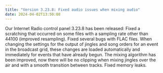 ```yaml
---
title: "Version 3.23.8: Fixed audio issues when mixing audio"
date: 2024-04-02T13:50:08
---
```


Our Internet Radio control panel 3.23.8 has been released: Fixed a scratching that occurred on some files with a sampling rate other than 44100 (improved resampling). Fixed several bugs with FLAC files. When changing the settings for the output of jingles and song orders for an event in the broadcast grid, these changes are loaded automatically and immediately for events that have already begun. The mixing algorithm has been improved, now there will be no clipping when mixing jingles over the air and with a smooth transition between tracks. Fixed memory leaks.
